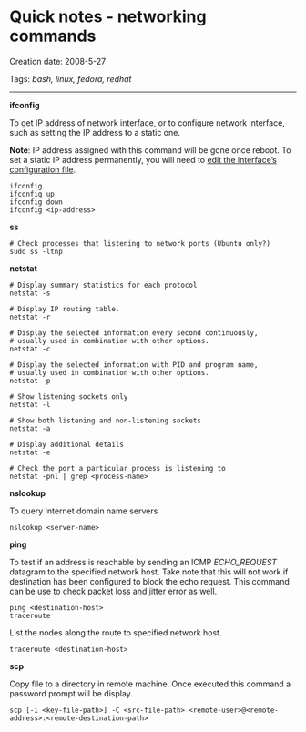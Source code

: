 # Quick notes - networking commands

Creation date: 2008-5-27

Tags: *bash, linux, fedora, redhat*

---


**ifconfig**

To get IP address of network interface, or to configure network interface, such as setting the IP address to a static one.

**Note**: IP address assigned with this command will be gone once reboot. To set a static IP address permanently, you will need to [edit the interface’s configuration file](configure-network-interface.md).

```
ifconfig
ifconfig up
ifconfig down
ifconfig <ip-address>
```

**ss**

```
# Check processes that listening to network ports (Ubuntu only?)
sudo ss -ltnp
```

**netstat**

```
# Display summary statistics for each protocol
netstat -s

# Display IP routing table.
netstat -r

# Display the selected information every second continuously,
# usually used in combination with other options.
netstat -c

# Display the selected information with PID and program name,
# usually used in combination with other options.
netstat -p

# Show listening sockets only
netstat -l

# Show both listening and non-listening sockets
netstat -a

# Display additional details
netstat -e

# Check the port a particular process is listening to
netstat -pnl | grep <process-name>
```

**nslookup**

To query Internet domain name servers
```
nslookup <server-name>
```

**ping**

To test if an address is reachable by sending an ICMP *ECHO_REQUEST* datagram to the specified network host. Take note that this will not work if destination has been configured to block the echo request. This command can be use to check packet loss and jitter error as well.
```
ping <destination-host>
traceroute
```

List the nodes along the route to specified network host.
```
traceroute <destination-host>
```

**scp**

Copy file to a directory in remote machine. Once executed this command a password prompt will be display.
```
scp [-i <key-file-path>] -C <src-file-path> <remote-user>@<remote-address>:<remote-destination-path>
```
